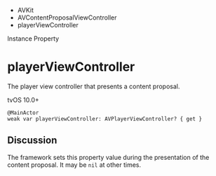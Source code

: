 

- AVKit
- AVContentProposalViewController
-  playerViewController 

Instance Property

# playerViewController

The player view controller that presents a content proposal.

tvOS 10.0+

``` source
@MainActor
weak var playerViewController: AVPlayerViewController? { get }
```

## Discussion

The framework sets this property value during the presentation of the content proposal. It may be `nil` at other times.

